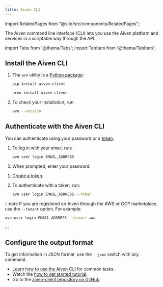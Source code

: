 ```yaml
---
title: Aiven CLI
---
```


import RelatedPages from "@site/src/components/RelatedPages";

The Aiven command line interface (CLI) lets you use the Aiven platform and services in a scriptable way through the API.

import Tabs from '@theme/Tabs';
import TabItem from '@theme/TabItem';

## Install the Aiven CLI

1. The `avn` utility is a [Python package](https://pypi.org/project/aiven-client/):

   <Tabs groupId="group1">
   <TabItem value="PIP" label="pip" default>

   ```bash
   pip install aiven-client
   ```

   </TabItem>
   <TabItem value="Brew" label="Homebrew">

   ```bash
   brew install aiven-client
   ```

   </TabItem>
   </Tabs>

1. To check your installation, run:

   ```bash
   avn --version
   ```

## Authenticate with the Aiven CLI

You can authenticate using your password or a
[token](/docs/platform/concepts/authentication-tokens).

<Tabs groupId="group1">
<TabItem value="With a password" label="With a password" default>

1. To log in with your email, run:

   ```bash
   avn user login EMAIL_ADDRESS
   ```

1. When prompted, enter your password.

</TabItem>
<TabItem value="With a token" label="With a token">

1. [Create a token](/docs/platform/howto/create_authentication_token).

1. To authenticate with a token, run:

   ```bash
   avn user login EMAIL_ADDRESS --token
   ```

</TabItem>
</Tabs>

:::note
If you are registered on Aiven through the AWS or GCP marketplace, use the `--tenant` option.
For example:

```bash
avn user login EMAIL_ADDRESS --tenant aws
```

:::

## Configure the output format

To get information in JSON format, use the `--json` switch with any command.

<RelatedPages/>

- [Learn how to use the Aiven CLI](https://aiven.io/blog/aiven-cmdline) for common tasks.
- Watch the [how to get started tutorial](https://www.youtube.com/watch?v=nf3PPn5w6K8).
- Go to the [aiven-client repository on GitHub](https://github.com/aiven/aiven-client).
